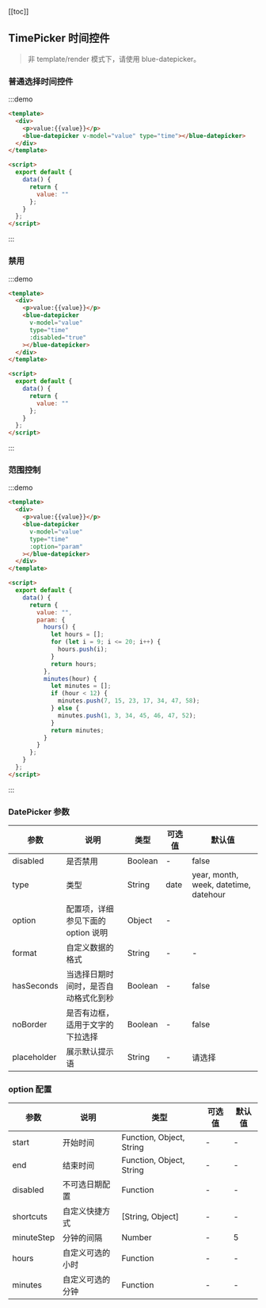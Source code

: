[[toc]]

## TimePicker 时间控件

> 非 template/render 模式下，请使用 blue-datepicker。

### 普通选择时间控件

:::demo

```html
<template>
  <div>
    <p>value:{{value}}</p>
    <blue-datepicker v-model="value" type="time"></blue-datepicker>
  </div>
</template>

<script>
  export default {
    data() {
      return {
        value: ""
      };
    }
  };
</script>
```

:::

### 禁用

:::demo

```html
<template>
  <div>
    <p>value:{{value}}</p>
    <blue-datepicker
      v-model="value"
      type="time"
      :disabled="true"
    ></blue-datepicker>
  </div>
</template>

<script>
  export default {
    data() {
      return {
        value: ""
      };
    }
  };
</script>
```

:::

### 范围控制

:::demo

```html
<template>
  <div>
    <p>value:{{value}}</p>
    <blue-datepicker
      v-model="value"
      type="time"
      :option="param"
    ></blue-datepicker>
  </div>
</template>

<script>
  export default {
    data() {
      return {
        value: "",
        param: {
          hours() {
            let hours = [];
            for (let i = 9; i <= 20; i++) {
              hours.push(i);
            }
            return hours;
          },
          minutes(hour) {
            let minutes = [];
            if (hour < 12) {
              minutes.push(7, 15, 23, 17, 34, 47, 58);
            } else {
              minutes.push(1, 3, 34, 45, 46, 47, 52);
            }
            return minutes;
          }
        }
      };
    }
  };
</script>
```

:::

### DatePicker 参数

| 参数        | 说明                                 | 类型    | 可选值 | 默认值                                |
| ----------- | ------------------------------------ | ------- | ------ | ------------------------------------- |
| disabled    | 是否禁用                             | Boolean | -      | false                                 |
| type        | 类型                                 | String  | date   | year, month, week, datetime, datehour |
| option      | 配置项，详细参见下面的 option 说明   | Object  | -      |                                       |
| format      | 自定义数据的格式                     | String  | -      | -                                     |
| hasSeconds  | 当选择日期时间时，是否自动格式化到秒 | Boolean | -      | false                                 |
| noBorder    | 是否有边框，适用于文字的下拉选择     | Boolean | -      | false                                 |
| placeholder | 展示默认提示语                       | String  | -      | 请选择                                |

### option 配置

| 参数       | 说明             | 类型                     | 可选值 | 默认值 |
| ---------- | ---------------- | ------------------------ | ------ | ------ |
| start      | 开始时间         | Function, Object, String | -      | -      |
| end        | 结束时间         | Function, Object, String | -      | -      |
| disabled   | 不可选日期配置   | Function                 | -      | -      |
| shortcuts  | 自定义快捷方式   | [String, Object]         | -      | -      |
| minuteStep | 分钟的间隔       | Number                   | -      | 5      |
| hours      | 自定义可选的小时 | Function                 | -      | -      |
| minutes    | 自定义可选的分钟 | Function                 | -      | -      |

<script>
export default {
  data() {
      return {
        value: "",
        param: {
          hours() {
            let hours = [];
            for (let i = 9; i <= 20; i++) {
              hours.push(i);
            }
            return hours;
          },
          minutes(hour) {
            let minutes = [];
            if (hour < 12) {
              minutes.push(7, 15, 23, 17, 34, 47, 58);
            } else {
              minutes.push(1, 3, 34, 45, 46, 47, 52);
            }
            return minutes;
          }
        }
      };
    }
};
</script>
